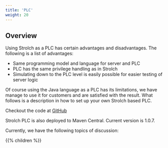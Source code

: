 ```yaml
---
title: 'PLC'
weight: 20
---
```


## Overview

Using Strolch as a PLC has certain advantages and disadvantages. The following
is a list of advantages:

* Same programming model and language for server and PLC
* PLC has the same privilege handling as in Strolch
* Simulating down to the PLC level is easily possible for easier testing of
  server logic

Of course using the Java language as a PLC has its limitations, we have manage
to use it for customers and are satisfied with the result. What follows is a
description in how to set up your own Strolch based PLC.

Checkout the code at [GitHub](https://github.com/strolch-li/strolch-plc)

Strolch PLC is also deployed to Maven Central. Current version is 1.0.7.

Currently, we have the following topics of discussion:

{{% children %}}
